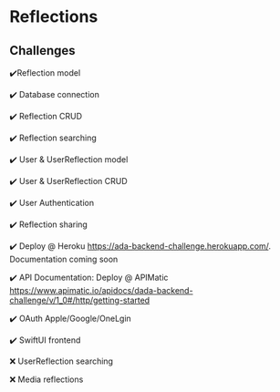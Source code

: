 # Reflections

## Challenges
:heavy_check_mark:Reflection model

:heavy_check_mark: Database connection

:heavy_check_mark: Reflection CRUD

:heavy_check_mark: Reflection searching

:heavy_check_mark: User & UserReflection model

:heavy_check_mark: User & UserReflection CRUD

:heavy_check_mark: User Authentication

:heavy_check_mark: Reflection sharing

:heavy_check_mark: Deploy @ Heroku https://ada-backend-challenge.herokuapp.com/. Documentation coming soon

:heavy_check_mark: API Documentation: Deploy @ APIMatic https://www.apimatic.io/apidocs/dada-backend-challenge/v/1_0#/http/getting-started

:heavy_check_mark: OAuth Apple/Google/OneLgin

:heavy_check_mark: SwiftUI frontend



:x: UserReflection searching

:x: Media reflections



